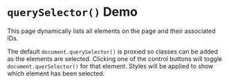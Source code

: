 # `querySelector()` Demo

This page dynamically lists all elements on the page and their associated IDs.

The default `document.querySelector()` is proxied so classes can be added as the elements are selected.
Clicking one of the control buttons will toggle `document.querSelector()` for that element. Styles will be applied to show which element has been selected.
